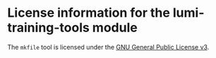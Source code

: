# License information for the lumi-training-tools module

The `mkfile` tool is licensed under the
[GNU General Public License v3](https://www.gnu.org/licenses/gpl-3.0.html).

